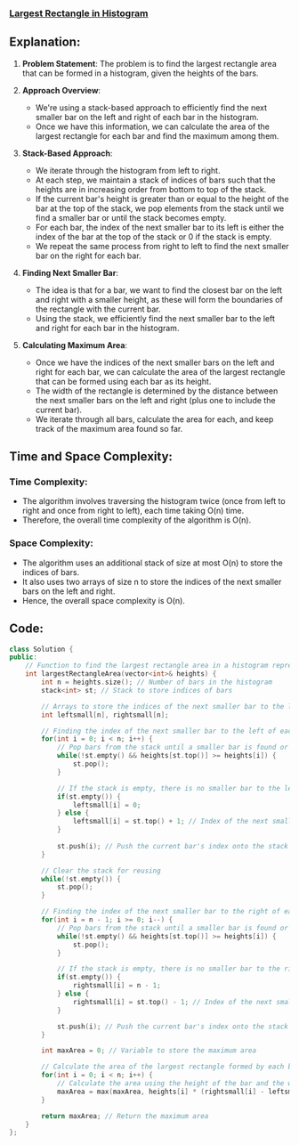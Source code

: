 ### [Largest Rectangle in Histogram](https://leetcode.com/problems/largest-rectangle-in-histogram/description/)

## Explanation:
1. **Problem Statement**: The problem is to find the largest rectangle area that can be formed in a histogram, given the heights of the bars.

2. **Approach Overview**:
   - We're using a stack-based approach to efficiently find the next smaller bar on the left and right of each bar in the histogram.
   - Once we have this information, we can calculate the area of the largest rectangle for each bar and find the maximum among them.

3. **Stack-Based Approach**:
   - We iterate through the histogram from left to right.
   - At each step, we maintain a stack of indices of bars such that the heights are in increasing order from bottom to top of the stack.
   - If the current bar's height is greater than or equal to the height of the bar at the top of the stack, we pop elements from the stack until we find a smaller bar or until the stack becomes empty.
   - For each bar, the index of the next smaller bar to its left is either the index of the bar at the top of the stack or 0 if the stack is empty.
   - We repeat the same process from right to left to find the next smaller bar on the right for each bar.

4. **Finding Next Smaller Bar**:
   - The idea is that for a bar, we want to find the closest bar on the left and right with a smaller height, as these will form the boundaries of the rectangle with the current bar.
   - Using the stack, we efficiently find the next smaller bar to the left and right for each bar in the histogram.

5. **Calculating Maximum Area**:
   - Once we have the indices of the next smaller bars on the left and right for each bar, we can calculate the area of the largest rectangle that can be formed using each bar as its height.
   - The width of the rectangle is determined by the distance between the next smaller bars on the left and right (plus one to include the current bar).
   - We iterate through all bars, calculate the area for each, and keep track of the maximum area found so far.

## Time and Space Complexity:
### Time Complexity:
   - The algorithm involves traversing the histogram twice (once from left to right and once from right to left), each time taking O(n) time.
   - Therefore, the overall time complexity of the algorithm is O(n).

### Space Complexity:
   - The algorithm uses an additional stack of size at most O(n) to store the indices of bars.
   - It also uses two arrays of size n to store the indices of the next smaller bars on the left and right.
   - Hence, the overall space complexity is O(n).
     
## Code:
```cpp
class Solution {
public:
    // Function to find the largest rectangle area in a histogram represented by heights
    int largestRectangleArea(vector<int>& heights) {
        int n = heights.size(); // Number of bars in the histogram
        stack<int> st; // Stack to store indices of bars

        // Arrays to store the indices of the next smaller bar to the left and right of each bar
        int leftsmall[n], rightsmall[n];

        // Finding the index of the next smaller bar to the left of each bar
        for(int i = 0; i < n; i++) {
            // Pop bars from the stack until a smaller bar is found or stack becomes empty
            while(!st.empty() && heights[st.top()] >= heights[i]) {
                st.pop();
            }

            // If the stack is empty, there is no smaller bar to the left
            if(st.empty()) {
                leftsmall[i] = 0;
            } else {
                leftsmall[i] = st.top() + 1; // Index of the next smaller bar
            }
            
            st.push(i); // Push the current bar's index onto the stack
        }

        // Clear the stack for reusing
        while(!st.empty()) {
            st.pop();
        }

        // Finding the index of the next smaller bar to the right of each bar
        for(int i = n - 1; i >= 0; i--) {
            // Pop bars from the stack until a smaller bar is found or stack becomes empty
            while(!st.empty() && heights[st.top()] >= heights[i]) {
                st.pop();
            }

            // If the stack is empty, there is no smaller bar to the right
            if(st.empty()) {
                rightsmall[i] = n - 1;
            } else {
                rightsmall[i] = st.top() - 1; // Index of the next smaller bar
            }

            st.push(i); // Push the current bar's index onto the stack
        }

        int maxArea = 0; // Variable to store the maximum area

        // Calculate the area of the largest rectangle formed by each bar
        for(int i = 0; i < n; i++) {
            // Calculate the area using the height of the bar and the width between the next smaller bars
            maxArea = max(maxArea, heights[i] * (rightsmall[i] - leftsmall[i] + 1));
        }

        return maxArea; // Return the maximum area
    }
};
```
